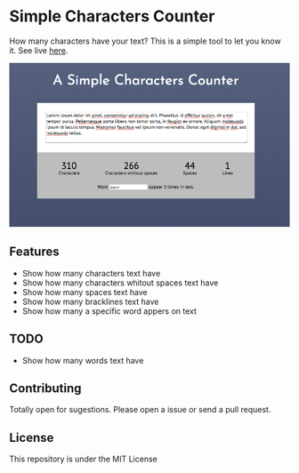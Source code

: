 # Simple Characters Counter

How many characters have your text? This is a simple tool to let you know it. See live [here](https://www.github.io/ronaldoarg/characters-counter).

![Demo](https://github.com/ronaldoarg/characters-counter/raw/master/assets/images/demo.png "Demo")

## Features

- Show how many characters text have
- Show how many characters whitout spaces text have
- Show how many spaces text have
- Show how many bracklines text have
- Show how many a specific word appers on text

## TODO

- Show how many words text have

## Contributing

Totally open for sugestions. Please open a issue or send a pull request. 

## License
This repository is under the MIT License